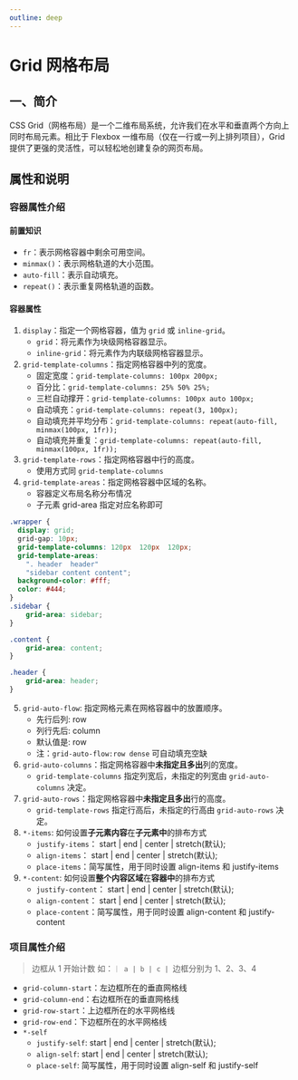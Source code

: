 ```yaml
---
outline: deep
---
```


# Grid 网格布局

## 一、简介
CSS Grid（网格布局）是一个二维布局系统，允许我们在水平和垂直两个方向上同时布局元素。相比于 Flexbox 一维布局（仅在一行或一列上排列项目），Grid 提供了更强的灵活性，可以轻松地创建复杂的网页布局。

## 属性和说明

### 容器属性介绍

#### 前置知识
- `fr`：表示网格容器中剩余可用空间。
- `minmax()`：表示网格轨道的大小范围。
- `auto-fill`：表示自动填充。
- `repeat()`：表示重复网格轨道的函数。

#### 容器属性
1. `display`：指定一个网格容器，值为 `grid` 或 `inline-grid`。
   - `grid`：将元素作为块级网格容器显示。
   - `inline-grid`：将元素作为内联级网格容器显示。
2. `grid-template-columns`：指定网格容器中列的宽度。
   - 固定宽度：`grid-template-columns: 100px 200px;`
   - 百分比：`grid-template-columns: 25% 50% 25%;`
   - 三栏自动撑开：`grid-template-columns: 100px auto 100px;`
   - 自动填充：`grid-template-columns: repeat(3, 100px);`
   - 自动填充并平均分布：`grid-template-columns: repeat(auto-fill, minmax(100px, 1fr));`
   - 自动填充并重复：`grid-template-columns: repeat(auto-fill, minmax(100px, 1fr));`
3. `grid-template-rows`：指定网格容器中行的高度。
   - 使用方式同 `grid-template-columns`
4. `grid-template-areas`：指定网格容器中区域的名称。
    - 容器定义布局名称分布情况
    - 子元素 grid-area 指定对应名称即可
```css
.wrapper {
  display: grid;
  grid-gap: 10px;
  grid-template-columns: 120px  120px  120px;
  grid-template-areas:
    ". header  header"
    "sidebar content content";
  background-color: #fff;
  color: #444;
}
.sidebar {
    grid-area: sidebar;
}

.content {
    grid-area: content;
}

.header {
    grid-area: header;
}
```
5. `grid-auto-flow`: 指定网格元素在网格容器中的放置顺序。
   - 先行后列: row
   - 列行先后: column
   - 默认值是: row
   - 注：`grid-auto-flow:row dense` 可自动填充空缺
6. `grid-auto-columns`：指定网格容器中**未指定且多出**列的宽度。
   - `grid-template-columns` 指定列宽后，未指定的列宽由 `grid-auto-columns` 决定。
7. `grid-auto-rows`：指定网格容器中**未指定且多出**行的高度。
    - `grid-template-rows` 指定行高后，未指定的行高由 `grid-auto-rows` 决定。
8. `*-items`: 如何设置**子元素内容**在**子元素中**的排布方式
   - `justify-items`： start | end | center | stretch(默认);
   - `align-items`： start | end | center | stretch(默认);
   - `place-items`：简写属性，用于同时设置 align-items 和 justify-items
9. `*-content`: 如何设置**整个内容区域**在**容器中**的排布方式
    - `justify-content`： start | end | center | stretch(默认);
    - `align-content`： start | end | center | stretch(默认);
    - `place-content`：简写属性，用于同时设置 align-content 和 justify-content

### 项目属性介绍
> 边框从 1 开始计数 如：`｜ a | b | c | `边框分别为 1、2、3、4
- `grid-column-start`：左边框所在的垂直网格线
- `grid-column-end`：右边框所在的垂直网格线
- `grid-row-start`：上边框所在的水平网格线
- `grid-row-end`：下边框所在的水平网格线
- `*-self`
  - `justify-self`: start | end | center | stretch(默认);
  - `align-self`: start | end | center | stretch(默认);
  - `place-self`: 简写属性，用于同时设置 align-self 和 justify-self
